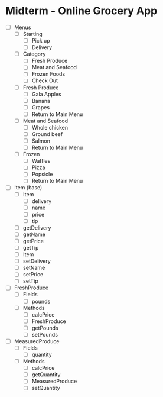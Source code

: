 # Midterm - Online Grocery App

* [ ] Menus
    * [ ] Starting
        * [ ] Pick up
        * [ ] Delivery
    * [ ] Category
        * [ ] Fresh Produce
        * [ ] Meat and Seafood
        * [ ] Frozen Foods
        * [ ] Check Out
    * [ ] Fresh Produce
        * [ ] Gala Apples
        * [ ] Banana
        * [ ] Grapes
        * [ ] Return to Main Menu
    * [ ] Meat and Seafood
        * [ ] Whole chicken
        * [ ] Ground beef
        * [ ] Salmon
        * [ ] Return to Main Menu
    * [ ] Frozen
        * [ ] Waffles
        * [ ] Pizza
        * [ ] Popsicle
        * [ ] Return to Main Menu

* [ ] Item (base)
    * [ ] Item
        * [ ] delivery
        * [ ] name
        * [ ] price
        * [ ] tip
    * [ ] getDelivery
    * [ ] getName
    * [ ] getPrice
    * [ ] getTip
    * [ ] Item
    * [ ] setDelivery
    * [ ] setName
    * [ ] setPrice
    * [ ] setTip
* [ ] FreshProduce
    * [ ] Fields
        * [ ] pounds
    * [ ] Methods
        * [ ] calcPrice
        * [ ] FreshProduce
        * [ ] getPounds
        * [ ] setPounds
* [ ] MeasuredProduce
    * [ ] Fields
        * [ ] quantity
    * [ ] Methods
        * [ ] calcPrice
        * [ ] getQuantity
        * [ ] MeasuredProduce
        * [ ] setQuantity